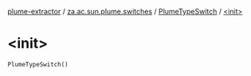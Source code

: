 [plume-extractor](../../index.md) / [za.ac.sun.plume.switches](../index.md) / [PlumeTypeSwitch](index.md) / [&lt;init&gt;](./-init-.md)

# &lt;init&gt;

`PlumeTypeSwitch()`
